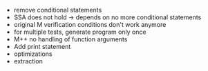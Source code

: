 * remove conditional statements
* SSA does not hold -> depends on no more conditional statements
* original M verification conditions don't work anymore
* for multiple tests, generate program only once
* M++ no handling of function arguments
* Add print statement
* optimizations
* extraction